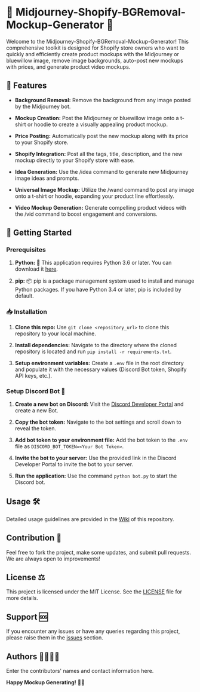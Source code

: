 # 🎨 Midjourney-Shopify-BGRemoval-Mockup-Generator 🎨

Welcome to the Midjourney-Shopify-BGRemoval-Mockup-Generator! This comprehensive toolkit is designed for Shopify store owners who want to quickly and efficiently create product mockups with the Midjourney or bluewillow image, remove image backgrounds, auto-post new mockups with prices, and generate product video mockups. 

## 🌟 Features
* **Background Removal:** Remove the background from any image posted by the Midjourney bot.

* **Mockup Creation:** Post the Midjourney or bluewillow image onto a t-shirt or hoodie to create a visually appealing product mockup.

* **Price Posting:** Automatically post the new mockup along with its price to your Shopify store.

* **Shopify Integration:** Post all the tags, title, description, and the new mockup directly to your Shopify store with ease.

* **Idea Generation:** Use the /idea command to generate new Midjourney image ideas and prompts.

* **Universal Image Mockup:** Utilize the /wand command to post any image onto a t-shirt or hoodie, expanding your product line effortlessly.

* **Video Mockup Generation:** Generate compelling product videos with the /vid command to boost engagement and conversions.

## 🚀 Getting Started

### Prerequisites
1. **Python:** 🐍 This application requires Python 3.6 or later. You can download it [here](https://www.python.org/downloads/).

2. **pip:** 📦 pip is a package management system used to install and manage Python packages. If you have Python 3.4 or later, pip is included by default.

### 📥 Installation
1. **Clone this repo:** Use `git clone <repository_url>` to clone this repository to your local machine.

2. **Install dependencies:** Navigate to the directory where the cloned repository is located and run `pip install -r requirements.txt`.

3. **Setup environment variables:** Create a `.env` file in the root directory and populate it with the necessary values (Discord Bot token, Shopify API keys, etc.).

### Setup Discord Bot 🤖
1. **Create a new bot on Discord:** Visit the [Discord Developer Portal](https://discord.com/developers/applications) and create a new Bot.

2. **Copy the bot token:** Navigate to the bot settings and scroll down to reveal the token.

3. **Add bot token to your environment file:** Add the bot token to the `.env` file as `DISCORD_BOT_TOKEN=<Your Bot Token>`.

4. **Invite the bot to your server:** Use the provided link in the Discord Developer Portal to invite the bot to your server.

5. **Run the application:** Use the command `python bot.py` to start the Discord bot.

## Usage 🛠
Detailed usage guidelines are provided in the [Wiki](https://github.com/username/Midjourney-Shopify-BGRemoval-Mockup-Generator/wiki) of this repository.

## Contribution 🤝
Feel free to fork the project, make some updates, and submit pull requests. We are always open to improvements!

## License ⚖️
This project is licensed under the MIT License. See the [LICENSE](https://github.com/username/Midjourney-Shopify-BGRemoval-Mockup-Generator/blob/main/LICENSE) file for more details.

## Support 🆘
If you encounter any issues or have any queries regarding this project, please raise them in the [issues](https://github.com/username/Midjourney-Shopify-BGRemoval-Mockup-Generator/issues) section.

## Authors 👩‍💻👨‍💻
Enter the contributors' names and contact information here.

**Happy Mockup Generating!** 🎉🎊
